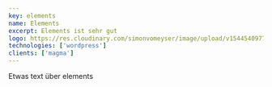 ```yaml
---
key: elements
name: Elements
excerpt: Elements ist sehr gut
logo: https://res.cloudinary.com/simonvomeyser/image/upload/v1544540977/simonvomeyser.de/listicons/listicon-elements.png
technologies: ['wordpress']
clients: ['magma']
---
```


Etwas text über elements
